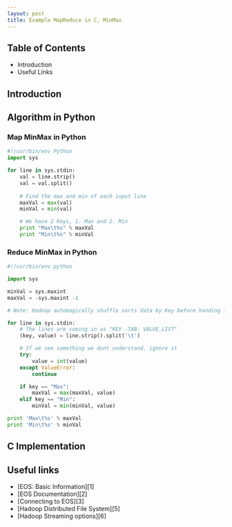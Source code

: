 ```yaml
---
layout: post
title: Example MapReduce in C, MinMax
---
```


## Table of Contents
- Introduction
- Useful Links

## Introduction

## Algorithm in Python

### Map MinMax in Python
```python
#!/usr/bin/env Python
import sys

for line in sys.stdin:
    val = line.strip()
    val = val.split()
    
    # Find the max and min of each input line
    maxVal = max(val)
    minVal = min(val)

    # We have 2 Keys, 1. Max and 2. Min
    print "Max\t%s" % maxVal
    print "Min\t%s" % minVal
```

### Reduce MinMax in Python

```python
#!/usr/bin/env python

import sys

minVal = sys.maxint
maxVal = -sys.maxint -1

# Note: Hadoop automagically shuffle sorts data by Key before handing it to the reduce tasks.

for line in sys.stdin:
    # The lines are coming in as "KEY -TAB- VALUE_LIST"
    (key, value) = line.strip().split('\t')

    # If we see something we dont understand, ignore it
    try:
        value = int(value)
    except ValueError:
        continue

    if key == "Max":
        maxVal = max(maxVal, value)
    elif key == "Min":
        minVal = min(minVal, value)

print 'Max\t%s' % maxVal
print 'Min\t%s' % minVal
```

## C Implementation

## Useful links
- [EOS: Basic Information][1]
- [EOS Documentation][2]
- [Connecting to EOS][3]
- [Hadoop Distributed File System][5]
- [Hadoop Streaming options][6]


